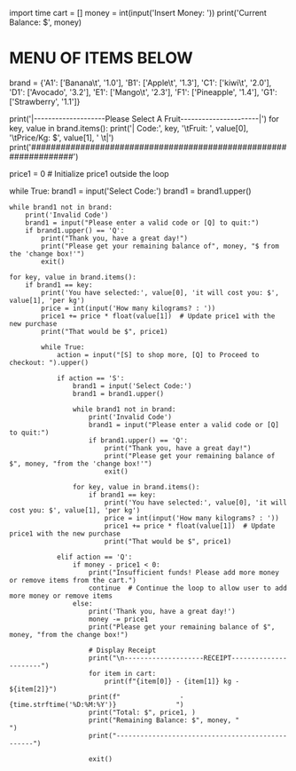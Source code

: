 import time
cart = []
money = int(input('Insert Money: '))
print('Current Balance: $', money)

# MENU OF ITEMS BELOW
brand = {'A1': ['Banana\t', '1.0'], 'B1': ['Apple\t', '1.3'], 'C1': ['kiwi\t', '2.0'], 'D1': ['Avocado', '3.2'],
         'E1': ['Mango\t', '2.3'], 'F1': ['Pineapple', '1.4'], 'G1': ['Strawberry', '1.1']}

print('|--------------------Please Select A Fruit----------------------|')
for key, value in brand.items():
    print('| Code:', key, '\tFruit: ', value[0], '\tPrice/Kg: $', value[1], ' \t|')
print('#################################################################')

price1 = 0  # Initialize price1 outside the loop

while True:
    brand1 = input('Select Code:')
    brand1 = brand1.upper()

    while brand1 not in brand:
        print('Invalid Code')
        brand1 = input("Please enter a valid code or [Q] to quit:")
        if brand1.upper() == 'Q':
            print("Thank you, have a great day!")
            print("Please get your remaining balance of", money, "$ from the 'change box!'")
            exit()

    for key, value in brand.items():
        if brand1 == key:
            print('You have selected:', value[0], 'it will cost you: $', value[1], 'per kg')
            price = int(input('How many kilograms? : '))
            price1 += price * float(value[1])  # Update price1 with the new purchase
            print("That would be $", price1)

            while True:
                action = input("[S] to shop more, [Q] to Proceed to checkout: ").upper()

                if action == 'S':
                    brand1 = input('Select Code:')
                    brand1 = brand1.upper()

                    while brand1 not in brand:
                        print('Invalid Code')
                        brand1 = input("Please enter a valid code or [Q] to quit:")
                        if brand1.upper() == 'Q':
                            print("Thank you, have a great day!")
                            print("Please get your remaining balance of $", money, "from the 'change box!'")
                            exit()

                    for key, value in brand.items():
                        if brand1 == key:
                            print('You have selected:', value[0], 'it will cost you: $', value[1], 'per kg')
                            price = int(input('How many kilograms? : '))
                            price1 += price * float(value[1])  # Update price1 with the new purchase
                            print("That would be $", price1)

                elif action == 'Q':
                    if money - price1 < 0:
                        print("Insufficient funds! Please add more money or remove items from the cart.")
                        continue  # Continue the loop to allow user to add more money or remove items
                    else:
                        print('Thank you, have a great day!')
                        money -= price1
                        print("Please get your remaining balance of $", money, "from the change box!")

                        # Display Receipt
                        print("\n--------------------RECEIPT----------------------")
                        for item in cart:
                            print(f"{item[0]} - {item[1]} kg - ${item[2]}")
                        print(f"               -{time.strftime('%D:%M:%Y')}               ")
                        print("Total: $", price1, )
                        print("Remaining Balance: $", money, "                     ")
                        print("-------------------------------------------------")

                        exit()

